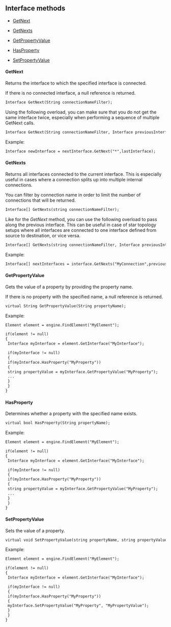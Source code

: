 ## Interface methods

- [GetNext](#getnext)

- [GetNexts](#getnexts)

- [GetPropertyValue](#getpropertyvalue)

- [HasProperty](#hasproperty)

- [SetPropertyValue](#setpropertyvalue)

#### GetNext

Returns the interface to which the specified interface is connected.

If there is no connected interface, a null reference is returned.

```txt
Interface GetNext(String connectionNameFilter);
```

Using the following overload, you can make sure that you do not get the same interface twice, especially when performing a sequence of multiple GetNext calls.

```txt
Interface GetNext(String connectionNameFilter, Interface previousInterface);
```

Example:

```txt
Interface newInterface = nextInterface.GetNext("*",lastInterface);
```

#### GetNexts

Returns all interfaces connected to the current interface. This is especially useful in cases where a connection splits up into multiple internal connections.

You can filter by connection name in order to limit the number of connections that will be returned.

```txt
Interface[] GetNexts(string connectionNameFilter);
```

Like for the *GetNext* method, you can use the following overload to pass along the previous interface. This can be useful in case of star topology setups where all interfaces are connected to one interface defined from source to destination, or vice versa.

```txt
Interface[] GetNexts(string connectionNameFilter, Interface previousInterface);
```

Example:

```txt
Interface[] nextInterfaces = interface.GetNexts("MyConnection",previousInterface);
```

#### GetPropertyValue

Gets the value of a property by providing the property name.

If there is no property with the specified name, a null reference is returned.

```txt
virtual String GetPropertyValue(String propertyName);
```

Example:

```txt
Element element = engine.FindElement("MyElement");

if(element != null)
{
 Interface myInterface = element.GetInterface("MyInterface");

 if(myInterface != null)
 {
 if(myInterface.HasProperty("MyProperty"))
 {
 string propertyValue = myInterface.GetPropertyValue("MyProperty");
 ...
 }
 }
}
```

#### HasProperty

Determines whether a property with the specified name exists.

```txt
virtual bool HasProperty(String propertyName);
```

Example:

```txt
Element element = engine.FindElement("MyElement");

if(element != null)
{
 Interface myInterface = element.GetInterface("MyInterface");

 if(myInterface != null)
 {
 if(myInterface.HasProperty("MyProperty"))
 {
 string propertyValue = myInterface.GetPropertyValue("MyProperty");
 ...
 }
 }
}
```

#### SetPropertyValue

Sets the value of a property.

```txt
virtual void SetPropertyValue(string propertyName, string propertyValue);
```

Example:

```txt
Element element = engine.FindElement("MyElement");

if(element != null)
{
 Interface myInterface = element.GetInterface("MyInterface");

 if(myInterface != null)
 {
 if(myInterface.HasProperty("MyProperty"))
 {
 myInterface.SetPropertyValue("MyProperty", "MyPropertyValue");
 }
 }
}
```
